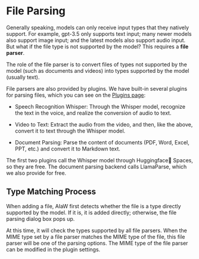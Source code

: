 # File Parsing

Generally speaking, models can only receive input types that they natively support. For example, gpt-3.5 only supports text input; many newer models also support image input; and the latest models also support audio input. But what if the file type is not supported by the model? This requires a **file parser**.

The role of the file parser is to convert files of types not supported by the model (such as documents and videos) into types supported by the model (usually text).

File parsers are also provided by plugins. We have built-in several plugins for parsing files, which you can see on the [Plugins page](https://aiaw.app/plugins):

- Speech Recognition Whisper: Through the Whisper model, recognize the text in the voice, and realize the conversion of audio to text.

- Video to Text: Extract the audio from the video, and then, like the above, convert it to text through the Whisper model.

- Document Parsing: Parse the content of documents (PDF, Word, Excel, PPT, etc.) and convert it to Markdown text.

The first two plugins call the Whisper model through Huggingface🤗 Spaces, so they are free. The document parsing backend calls LlamaParse, which we also provide for free.

## Type Matching Process

When adding a file, AIaW first detects whether the file is a type directly supported by the model. If it is, it is added directly; otherwise, the file parsing dialog box pops up.

At this time, it will check the types supported by all file parsers. When the MIME type set by a file parser matches the MIME type of the file, this file parser will be one of the parsing options. The MIME type of the file parser can be modified in the plugin settings.
